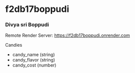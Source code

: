 # f2db17boppudi

### Divya sri Boppudi

Remote Render Server: <https://f2db17boppudi.onrender.com>

Candies
- candy_name (string)
- candy_flavor (string)
- candy_cost (number)